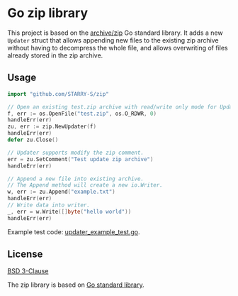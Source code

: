 Go zip library
==============

This project is based on the [archive/zip](https://github.com/golang/go/tree/master/src/archive/zip) Go standard library. It adds a new `Updater` struct that allows appending new files to the existing zip archive without having to decompress the whole file, and allows overwriting of files already stored in the zip archive.

Usage
-----

```go
import "github.com/STARRY-S/zip"
```

```go
// Open an existing test.zip archive with read/write only mode for Updater.
f, err := os.OpenFile("test.zip", os.O_RDWR, 0)
handleErr(err)
zu, err := zip.NewUpdater(f)
handleErr(err)
defer zu.Close()

// Updater supports modify the zip comment.
err = zu.SetComment("Test update zip archive")
handleErr(err)

// Append a new file into existing archive.
// The Append method will create a new io.Writer.
w, err := zu.Append("example.txt")
handleErr(err)
// Write data into writer.
_, err = w.Write([]byte("hello world"))
handleErr(err)
```

Example test code: [updater_example_test.go](./updater_example_test.go).

License
-------

[BSD 3-Clause](LICENSE)

The zip library is based on [Go standard library](https://github.com/golang/go).
